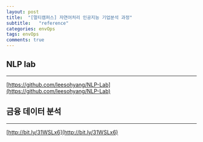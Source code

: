 ```yaml
---
layout: post
title:  "[멀티캠퍼스] 자연어처리 인공지능 기업분석 과정"
subtitle:   "reference"
categories: envOps
tags: envOps
comments: true
---
```



## NLP lab 
---

[https://github.com/leesohyang/NLP-Lab](https://github.com/leesohyang/NLP-Lab)

## 금융 데이터 분석 
---
[http://bit.ly/31WSLx6](http://bit.ly/31WSLx6)